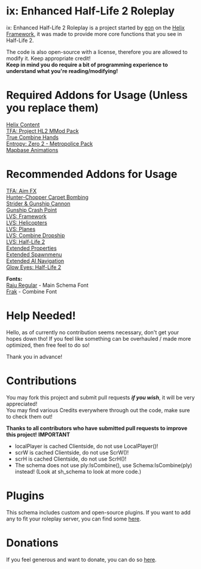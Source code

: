 # ix: Enhanced Half-Life 2 Roleplay
ix: Enhanced Half-Life 2 Roleplay is a project started by [eon](https://github.com/bloodycop7) on the [Helix Framework](https://github.com/NebulousCloud/helix), it was made to provide more core functions that you see in Half-Life 2.

The code is also open-source with a license, therefore you are allowed to modify it. Keep appropriate credit!\
**Keep in mind you do require a bit of programming experience to understand what you're reading/modifying!**
# Required Addons for Usage (Unless you replace them)
[Helix Content](https://steamcommunity.com/sharedfiles/filedetails/?id=1267236756)\
[TFA: Project HL2 MMod Pack](https://steamcommunity.com/sharedfiles/filedetails/?id=2665902404)\
[True Combine Hands](https://steamcommunity.com/sharedfiles/filedetails/?id=2860571852)\
[Entropy: Zero 2 - Metropolice Pack](https://steamcommunity.com/sharedfiles/filedetails/?id=2854473898)\
[Mapbase Animations](https://steamcommunity.com/sharedfiles/filedetails/?id=3063666429)
# Recommended Addons for Usage
[TFA: Aim FX](https://steamcommunity.com/sharedfiles/filedetails/?id=2834386148)\
[Hunter-Chopper Carpet Bombing](https://steamcommunity.com/sharedfiles/filedetails/?id=466842084)\
[Strider & Gunship Cannon](https://steamcommunity.com/sharedfiles/filedetails/?id=464423406)\
[Gunship Crash Point](https://steamcommunity.com/sharedfiles/filedetails/?id=463144341)\
[LVS: Framework](https://steamcommunity.com/workshop/filedetails/?id=2912816023)\
[LVS: Helicopters](https://steamcommunity.com/sharedfiles/filedetails/?id=2922255746)\
[LVS: Planes](https://steamcommunity.com/sharedfiles/filedetails/?id=2912826012)\
[LVS: Combine Dropship](https://steamcommunity.com/sharedfiles/filedetails/?id=2989323409)\
[LVS: Half-Life 2](https://steamcommunity.com/sharedfiles/filedetails/?id=3028357706)\
[Extended Properties](https://steamcommunity.com/sharedfiles/filedetails/?id=104607712)\
[Extended Spawnmenu](https://steamcommunity.com/sharedfiles/filedetails/?id=104603291)\
[Extended AI Navigation](https://steamcommunity.com/sharedfiles/filedetails/?id=3048721100)\
[Glow Eyes: Half-Life 2](https://steamcommunity.com/sharedfiles/filedetails/?id=3145405585)

**Fonts:**\
[Raju Regular](https://www.onlinewebfonts.com/download/ab87eec92788f9572b9c13028bf2edb6) - Main Schema Font\
[Frak](https://fontmeme.com/fonts/frak-font/) - Combine Font

# Help Needed!
Hello, as of currently no contribution seems necessary, don't get your hopes down tho! If you feel like something can be overhauled / made more optimized, then free feel to do so!

Thank you in advance!
# Contributions
You may fork this project and submit pull requests ***if you wish***, it will be very appreciated!\
You may find various Credits everywhere through out the code, make sure to check them out!

**Thanks to all contributors who have submitted pull requests to improve this project!**
**IMPORTANT**
- localPlayer is cached Clientside, do not use LocalPlayer()!
- scrW is cached Clientside, do not use ScrW()!
- scrH is cached Clientside, do not use ScrH()!
- The schema does not use ply:IsCombine(), use Schema:IsCombine(ply) instead! (Look at sh_schema to look at more code.)

# Plugins
This schema includes custom and open-source plugins.
If you want to add any to fit your roleplay server, you can find some [here](https://plugins.gethelix.co/all/).
# Donations
If you feel generous and want to donate, you can do so [here](https://paypal.me/theb3ta).
